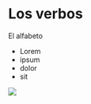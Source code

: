 Los verbos
====
El alfabeto

- Lorem
- ipsum
- dolor
- sit

![](http://static2.wikia.nocookie.net/__cb20130226215402/warior-cats-roleplaying-fanon/images/b/b1/Chibi_Cat_Base_4.png)
